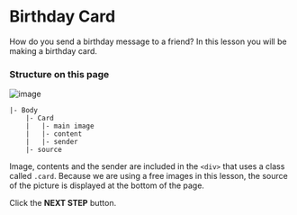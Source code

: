 # Birthday Card
How do you send a birthday message to a friend? In this lesson you will be making a birthday card.



### Structure on this page

![image](https://res.cloudinary.com/dyiqg9qhi/image/upload/v1532609841/wire/img-wire-02.jpg)

```
|- Body
    |- Card
    |   |- main image
    |   |- content
    |   |- sender
    |- source
```

Image, contents and the sender are included in the `<div>` that uses a class called `.card`. Because we are using a free images in this lesson, the source of the picture is displayed at the bottom of the page. 



Click the **NEXT STEP** button.

